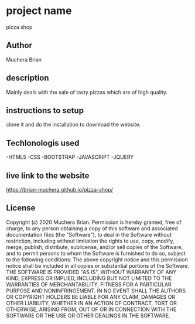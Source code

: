 # project name
 pizza shop

## Author
 Muchera Brian

## description
 Mainly deals with the sale of tasty pizzas which are of high quality.

## instructions to setup
 clone it and do the installation to download the website.

## Techlonologis used
 -HTML5
 -CSS
 -BOOTSTRAP
 -JAVASCRIPT
 -JQUERY

## live link to the website
 https://brian-muchera.github.io/pizza-shop/

## License
 Copyright (c) 2020 Muchera Brian. Permission is hereby granted, free of charge, to any person obtaining a copy of this software and associated documentation files (the "Software"), to deal in the Software without restriction, including without limitation the rights to use, copy, modify, merge, publish, distribute, sublicense, and/or sell copies of the Software, and to permit persons to whom the Software is furnished to do so, subject to the following conditions: The above copyright notice and this permission notice shall be included in all copies or substantial portions of the Software. THE SOFTWARE IS PROVIDED "AS IS", WITHOUT WARRANTY OF ANY KIND, EXPRESS OR IMPLIED, INCLUDING BUT NOT LIMITED TO THE WARRANTIES OF MERCHANTABILITY, FITNESS FOR A PARTICULAR PURPOSE AND NONINFRINGEMENT. IN NO EVENT SHALL THE AUTHORS OR COPYRIGHT HOLDERS BE LIABLE FOR ANY CLAIM, DAMAGES OR OTHER LIABILITY, WHETHER IN AN ACTION OF CONTRACT, TORT OR OTHERWISE, ARISING FROM, OUT OF OR IN CONNECTION WITH THE SOFTWARE OR THE USE OR OTHER DEALINGS IN THE SOFTWARE.
